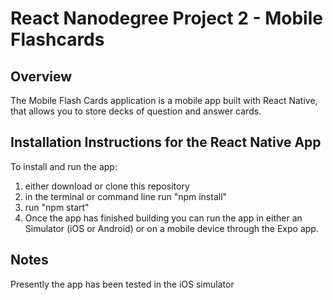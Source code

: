 # React Nanodegree Project 2 - Mobile Flashcards
## Overview
The Mobile Flash Cards application is a mobile app built with React Native, that allows you to store decks of question and answer cards.

## Installation Instructions for the React Native App
To install and run the app:
1. either download or clone this repository
2. in the terminal or command line run "npm install"
3. run "npm start"
4. Once the app has finished building you can run the app in either an Simulator (iOS or Android) or on a mobile device through the Expo app.

## Notes
Presently the app has been tested in the iOS simulator
